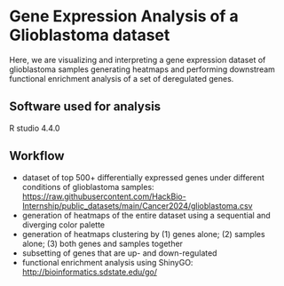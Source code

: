 # Gene Expression Analysis of a Glioblastoma dataset 

Here, we are visualizing and interpreting a gene expression dataset of glioblastoma samples generating heatmaps and performing downstream functional enrichment analysis of a set of deregulated genes.

## Software used for analysis

R studio 4.4.0

## Workflow

- dataset of top 500+ differentially expressed genes under different conditions of glioblastoma samples: https://raw.githubusercontent.com/HackBio-Internship/public_datasets/main/Cancer2024/glioblastoma.csv
- generation of heatmaps of the entire dataset using a sequential and diverging color palette
- generation of heatmaps clustering by (1) genes alone; (2) samples alone; (3) both genes and samples together
- subsetting of genes that are up- and down-regulated
- functional enrichment analysis using ShinyGO: http://bioinformatics.sdstate.edu/go/

